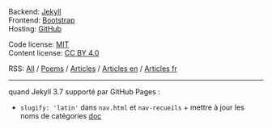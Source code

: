 Backend: [Jekyll](https://jekyllrb.com/)  
Frontend: [Bootstrap](http://getbootstrap.com/)  
Hosting: [GitHub](https://pages.github.com/)  

Code license: [MIT](https://choosealicense.com/licenses/mit/)  
Content license: [CC BY 4.0](https://creativecommons.org/licenses/by/4.0/)  

RSS: [All](https://inwardmovement.github.io/feeds/feed-all.xml) / [Poems](https://inwardmovement.github.io/feeds/feed-poems.xml) / [Articles](https://inwardmovement.github.io/feeds/feed-articles.xml) / [Articles en](https://inwardmovement.github.io/feeds/feed-articles-en.xml) / [Articles fr](https://inwardmovement.github.io/feeds/feed-articles-fr.xml)

---

quand Jekyll 3.7 supporté par GitHub Pages :
- `slugify: 'latin'` dans `nav.html` et `nav-recueils` + mettre à jour les noms de catégories [doc](https://jekyllrb.com/docs/templates/#options-for-the-slugify-filter)
